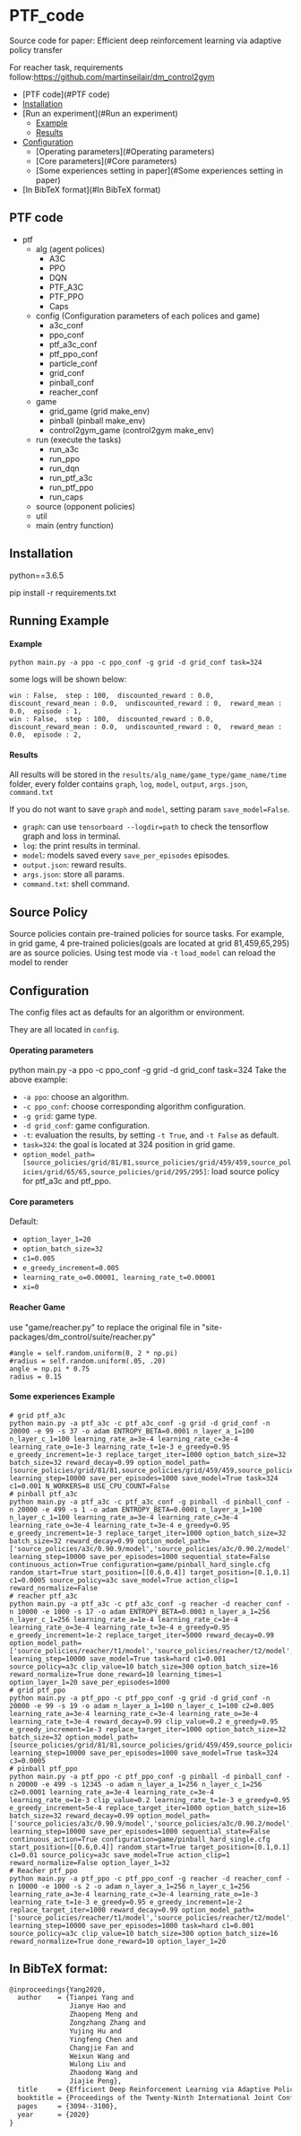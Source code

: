 # PTF_code
Source code for paper: Efficient deep reinforcement learning via adaptive policy transfer

For reacher task, requirements follow:https://github.com/martinseilair/dm_control2gym

 * [PTF code](#PTF code)
 * [Installation](#Installation)
 * [Run an experiment](#Run an experiment)
    * [Example](#Example)
    * [Results](#results)
 * [Configuration](#Configuration)
    * [Operating parameters](#Operating parameters)
    * [Core parameters](#Core parameters)
    * [Some experiences setting in paper](#Some experiences setting in paper)
 * [In BibTeX format](#In BibTeX format) 

## PTF code
 * ptf
    * alg (agent polices)
       * A3C
       * PPO
       * DQN
       * PTF_A3C
       * PTF_PPO
       * Caps
    * config (Configuration parameters of each polices and game)
       * a3c_conf
       * ppo_conf
       * ptf_a3c_conf
       * ptf_ppo_conf
       * particle_conf 
       * grid_conf
       * pinball_conf
       * reacher_conf
    * game
       * grid_game (grid make_env)
       * pinball (pinball make_env)
       * control2gym_game (control2gym make_env)
    * run (execute the tasks)
       * run_a3c
       * run_ppo
       * run_dqn
       * run_ptf_a3c
       * run_ptf_ppo
       * run_caps
     * source (opponent policies)
     * util
     * main (entry function)

## Installation
python==3.6.5

pip install -r requirements.txt

## Running Example

#### Example
```
python main.py -a ppo -c ppo_conf -g grid -d grid_conf task=324 
```
some logs will be shown below:
```
win : False,  step : 100,  discounted_reward : 0.0,  discount_reward_mean : 0.0,  undiscounted_reward : 0,  reward_mean : 0.0,  episode : 1,
win : False,  step : 100,  discounted_reward : 0.0,  discount_reward_mean : 0.0,  undiscounted_reward : 0,  reward_mean : 0.0,  episode : 2,
```

#### Results

All results will be stored in the `results/alg_name/game_type/game_name/time` folder, every folder contains `graph`, `log`, `model`, `output`, `args.json`, `command.txt`

If you do not want to save `graph` and `model`, setting param `save_model=False`.
* `graph`: can use `tensorboard --logdir=path` to check the tensorflow graph and loss in terminal.
* `log`: the print results in terminal.
* `model`: models saved every `save_per_episodes` episodes.
* `output.json`: reward results.
* `args.json`: store all params.
* `command.txt`: shell command.

## Source Policy

Source policies contain pre-trained policies for source tasks. For example, in grid game, 4 pre-trained policies(goals are located at grid 81,459,65,295) are as source policies. Using test mode via `-t` `load_model` can reload the model to render

## Configuration

The config files act as defaults for an algorithm or environment. 

They are all located in `config`.

#### Operating parameters
python main.py -a ppo -c ppo_conf -g grid -d grid_conf task=324 
Take the above example: 
* `-a ppo`: choose an algorithm.
* `-c ppo_conf`: choose corresponding algorithm configuration.
* `-g grid`: game type.
* `-d grid_conf`: game configuration.
* `-t`: evaluation the results, by setting `-t True`, and `-t False` as default.
* `task=324`: the goal is located at 324 position in grid game.
* `option_model_path=[source_policies/grid/81/81,source_policies/grid/459/459,source_policies/grid/65/65,source_policies/grid/295/295]`: load source policy for ptf_a3c and ptf_ppo.

#### Core parameters

Default:
* `option_layer_1=20`
* `option_batch_size=32`
* `c1=0.005`
* `e_greedy_increment=0.005`
* `learning_rate_o=0.00001, learning_rate_t=0.00001`
* `xi=0`

#### Reacher Game
use "game/reacher.py" to replace the original file in "site-packages/dm_control/suite/reacher.py"
```
#angle = self.random.uniform(0, 2 * np.pi)
#radius = self.random.uniform(.05, .20)
angle = np.pi * 0.75
radius = 0.15
```

#### Some experiences Example
```
# grid ptf_a3c
python main.py -a ptf_a3c -c ptf_a3c_conf -g grid -d grid_conf -n 20000 -e 99 -s 37 -o adam ENTROPY_BETA=0.0001 n_layer_a_1=100 n_layer_c_1=100 learning_rate_a=3e-4 learning_rate_c=3e-4 learning_rate_o=1e-3 learning_rate_t=1e-3 e_greedy=0.95 e_greedy_increment=1e-3 replace_target_iter=1000 option_batch_size=32 batch_size=32 reward_decay=0.99 option_model_path=[source_policies/grid/81/81,source_policies/grid/459/459,source_policies/grid/65/65,source_policies/grid/295/295] learning_step=10000 save_per_episodes=1000 save_model=True task=324 c1=0.001 N_WORKERS=8 USE_CPU_COUNT=False
# pinball ptf_a3c
python main.py -a ptf_a3c -c ptf_a3c_conf -g pinball -d pinball_conf -n 20000 -e 499 -s 1 -o adam ENTROPY_BETA=0.0001 n_layer_a_1=100 n_layer_c_1=100 learning_rate_a=3e-4 learning_rate_c=3e-4 learning_rate_o=3e-4 learning_rate_t=3e-4 e_greedy=0.95 e_greedy_increment=1e-3 replace_target_iter=1000 option_batch_size=32 batch_size=32 reward_decay=0.99 option_model_path=['source_policies/a3c/0.90.9/model','source_policies/a3c/0.90.2/model','source_policies/a3c/0.20.9/model'] learning_step=10000 save_per_episodes=1000 sequential_state=False continuous_action=True configuration=game/pinball_hard_single.cfg random_start=True start_position=[[0.6,0.4]] target_position=[0.1,0.1] c1=0.0005 source_policy=a3c save_model=True action_clip=1 reward_normalize=False
# reacher ptf_a3c
python main.py -a ptf_a3c -c ptf_a3c_conf -g reacher -d reacher_conf -n 10000 -e 1000 -s 17 -o adam ENTROPY_BETA=0.0003 n_layer_a_1=256 n_layer_c_1=256 learning_rate_a=1e-4 learning_rate_c=1e-4 learning_rate_o=3e-4 learning_rate_t=3e-4 e_greedy=0.95 e_greedy_increment=1e-2 replace_target_iter=5000 reward_decay=0.99 option_model_path=['source_policies/reacher/t1/model','source_policies/reacher/t2/model','source_policies/reacher/t3/model','source_policies/reacher/t4/model'] learning_step=10000 save_model=True task=hard c1=0.001 source_policy=a3c clip_value=10 batch_size=300 option_batch_size=16 reward_normalize=True done_reward=10 learning_times=1 option_layer_1=20 save_per_episodes=1000
# grid ptf_ppo
python main.py -a ptf_ppo -c ptf_ppo_conf -g grid -d grid_conf -n 20000 -e 99 -s 19 -o adam n_layer_a_1=100 n_layer_c_1=100 c2=0.005 learning_rate_a=3e-4 learning_rate_c=3e-4 learning_rate_o=3e-4 learning_rate_t=3e-4 reward_decay=0.99 clip_value=0.2 e_greedy=0.95 e_greedy_increment=1e-3 replace_target_iter=1000 option_batch_size=32 batch_size=32 option_model_path=[source_policies/grid/81/81,source_policies/grid/459/459,source_policies/grid/65/65,source_policies/grid/295/295] learning_step=10000 save_per_episodes=1000 save_model=True task=324 c3=0.0005
# pinball ptf_ppo
python main.py -a ptf_ppo -c ptf_ppo_conf -g pinball -d pinball_conf -n 20000 -e 499 -s 12345 -o adam n_layer_a_1=256 n_layer_c_1=256 c2=0.0001 learning_rate_a=3e-4 learning_rate_c=3e-4 learning_rate_o=1e-3 clip_value=0.2 learning_rate_t=1e-3 e_greedy=0.95 e_greedy_increment=5e-4 replace_target_iter=1000 option_batch_size=16 batch_size=32 reward_decay=0.99 option_model_path=['source_policies/a3c/0.90.9/model','source_policies/a3c/0.90.2/model','source_policies/a3c/0.20.9/model'] learning_step=10000 save_per_episodes=1000 sequential_state=False continuous_action=True configuration=game/pinball_hard_single.cfg start_position=[[0.6,0.4]] random_start=True target_position=[0.1,0.1] c1=0.01 source_policy=a3c save_model=True action_clip=1 reward_normalize=False option_layer_1=32
# Reacher ptf_ppo
python main.py -a ptf_ppo -c ptf_ppo_conf -g reacher -d reacher_conf -n 10000 -e 1000 -s 2 -o adam n_layer_a_1=256 n_layer_c_1=256 learning_rate_a=3e-4 learning_rate_c=3e-4 learning_rate_o=1e-3 learning_rate_t=1e-3 e_greedy=0.95 e_greedy_increment=1e-2 replace_target_iter=1000 reward_decay=0.99 option_model_path=['source_policies/reacher/t1/model','source_policies/reacher/t2/model','source_policies/reacher/t3/model','source_policies/reacher/t4/model'] learning_step=10000 save_per_episodes=1000 task=hard c1=0.001 source_policy=a3c clip_value=10 batch_size=300 option_batch_size=16 reward_normalize=True done_reward=10 option_layer_1=20
```

## In BibTeX format:

```tex
@inproceedings{Yang2020,
  author    = {Tianpei Yang and
               Jianye Hao and
               Zhaopeng Meng and
               Zongzhang Zhang and
               Yujing Hu and
               Yingfeng Chen and
               Changjie Fan and
               Weixun Wang and
               Wulong Liu and
               Zhaodong Wang and
               Jiajie Peng},
  title     = {Efficient Deep Reinforcement Learning via Adaptive Policy Transfer},
  booktitle = {Proceedings of the Twenty-Ninth International Joint Conference on Artificial Intelligence},
  pages     = {3094--3100},
  year      = {2020}
}
```
